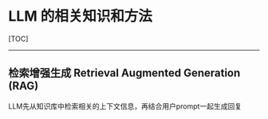# LLM 的相关知识和方法

[TOC]

------

## 检索增强生成 Retrieval Augmented Generation (RAG)
LLM先从知识库中检索相关的上下文信息，再结合用户prompt一起生成回复  